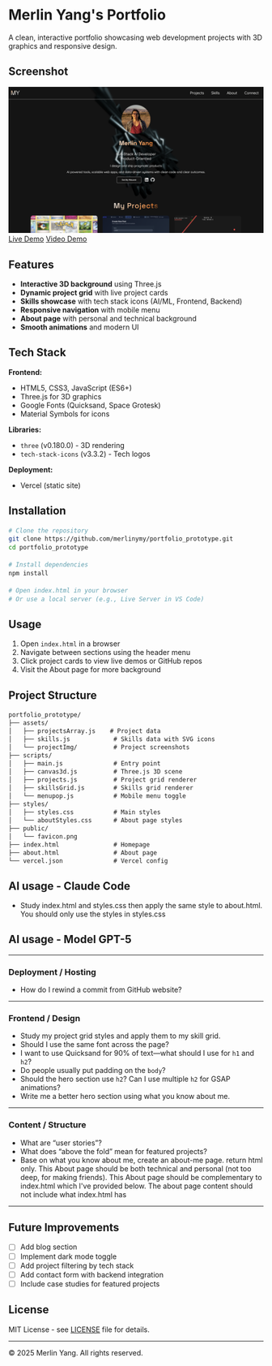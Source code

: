 # Merlin Yang's Portfolio

A clean, interactive portfolio showcasing web development projects with 3D graphics and responsive design.

## Screenshot

![Portfolio Screenshot](./projectScreenshot.png)
[Live Demo](https://merlinyang.com)
[Video Demo](https://youtu.be/mIz24egJmnk)

## Features

- **Interactive 3D background** using Three.js
- **Dynamic project grid** with live project cards
- **Skills showcase** with tech stack icons (AI/ML, Frontend, Backend)
- **Responsive navigation** with mobile menu
- **About page** with personal and technical background
- **Smooth animations** and modern UI

## Tech Stack

**Frontend:**

- HTML5, CSS3, JavaScript (ES6+)
- Three.js for 3D graphics
- Google Fonts (Quicksand, Space Grotesk)
- Material Symbols for icons

**Libraries:**

- `three` (v0.180.0) - 3D rendering
- `tech-stack-icons` (v3.3.2) - Tech logos

**Deployment:**

- Vercel (static site)

## Installation

```bash
# Clone the repository
git clone https://github.com/merlinymy/portfolio_prototype.git
cd portfolio_prototype

# Install dependencies
npm install

# Open index.html in your browser
# Or use a local server (e.g., Live Server in VS Code)
```

## Usage

1. Open `index.html` in a browser
2. Navigate between sections using the header menu
3. Click project cards to view live demos or GitHub repos
4. Visit the About page for more background

## Project Structure

```
portfolio_prototype/
├── assets/
│   ├── projectsArray.js    # Project data
│   ├── skills.js            # Skills data with SVG icons
│   └── projectImg/          # Project screenshots
├── scripts/
│   ├── main.js              # Entry point
│   ├── canvas3d.js          # Three.js 3D scene
│   ├── projects.js          # Project grid renderer
│   ├── skillsGrid.js        # Skills grid renderer
│   └── menupop.js           # Mobile menu toggle
├── styles/
│   ├── styles.css           # Main styles
│   └── aboutStyles.css      # About page styles
├── public/
│   └── favicon.png
├── index.html               # Homepage
├── about.html               # About page
└── vercel.json              # Vercel config
```

## AI usage - Claude Code

- Study index.html and styles.css then apply the same style to about.html. You should only use the styles in styles.css

## AI usage - Model GPT-5

---

### Deployment / Hosting

- How do I rewind a commit from GitHub website?

---

### Frontend / Design

- Study my project grid styles and apply them to my skill grid.
- Should I use the same font across the page?
- I want to use Quicksand for 90% of text—what should I use for `h1` and `h2`?
- Do people usually put padding on the `body`?
- Should the hero section use `h2`? Can I use multiple `h2` for GSAP animations?
- Write me a better hero section using what you know about me.

---

### Content / Structure

- What are “user stories”?
- What does “above the fold” mean for featured projects?
- Base on what you know about me, create an about-me page. return html only. This About page should be both technical and personal (not too deep, for making friends). This About page should be complementary to index.html which I've provided below. The about page content should not include what index.html has

---

## Future Improvements

- [ ] Add blog section
- [ ] Implement dark mode toggle
- [ ] Add project filtering by tech stack
- [ ] Add contact form with backend integration
- [ ] Include case studies for featured projects

## License

MIT License - see [LICENSE](LICENSE) file for details.

---

© 2025 Merlin Yang. All rights reserved.
